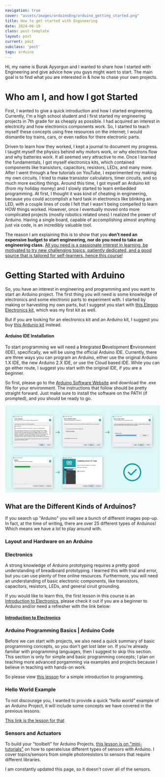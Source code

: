 ```yaml
---
navigation: true
cover: "assets/images/arduinoEng/arduino_getting_started.png"
title: How to get started with Engineering
date: 2024-06-10
class: post-template
layout: post
current: post
subclass: 'post'
tags: arduino
---
```


Hi, my name is Burak Ayyorgun and I wanted to share how I started with Engineering and give advice how you guys might want to start. The main goal is to find what you are interested in & how to chase your own projects. 

# Who am I, and how I got Started
First, I wanted to give a quick introduction and how I started engineering. Currently, I'm a high school student and I first started my engineering projects in 7th grade for as cheaply as possible. I had acquired an interest in electricity and how electronics components work. So, I started to teach myself these concepts using free resources on the internet; I would dismantle toy trains, cars, or even radios for there electronic parts. 

Driven to learn how they worked, I kept a journal to document my progress. I taught myself the physics behind why motors work, or why electrons flow and why batteries work. It all seemed very attractive to me. Once I learned the fundamentals, I got myself electronics kits, which contained components like transistors, capacitors, resistors, LEDs, and many more. After I went through a few tutorials on YouTube, I experimented my making my own circuits. I tried to make transistor calculators, timer circuits, and so much more exciting things. Around this time, I got myself an Arduino kit (from my holiday money) and I slowly started to learn embedded programming. At first, I thought it was kind of cheating in engineering, because you could accomplish a hard task in electronics like blinking an LED, with a couple lines of code I felt that I wasn't being compelled to learn HOW things worked. However, once I eventually moved onto more complicated projects (mostly robotics related ones) I realized the power of Arduino. Having a single board, capable of accomplishing almost anything just via code, is an incredibly valuable tool. 

The reason I am explaining this is to show that you **don't need an expensive budget to start engineering, nor do you need to take an engineering class.** <ins>All you need is a passionate interest in learning, be motivated to try new challenging topics, patiently dedicated, and a good source that is tailored for self-learners, hence this course!</ins>

# Getting Started with Arduino

So, you have an interest in engineering and programming and you want to start an Arduino project. The first thing you will need is some knowledge of electronics and some electronic parts to experiment with. I started by making or harvesting my own parts, but I suggest you start with [this Elegoo Electronics kit](https://www.amazon.com/EL-CK-002-Electronic-Breadboard-Capacitor-Potentiometer/dp/B01ERP6WL4/ref=asc_df_B01ERP6WL4/?tag=hyprod-20&linkCode=df0&hvadid=692875362841&hvpos=&hvnetw=g&hvrand=6781416287060863964&hvpone=&hvptwo=&hvqmt=&hvdev=c&hvdvcmdl=&hvlocint=&hvlocphy=9008161&hvtargid=pla-2281435178378&mcid=9cae1398299332c592e9e59d7108c20c&hvocijid=6781416287060863964-B01ERP6WL4-&hvexpln=73&th=1), which was my first kit as well. 

But if you are looking for an electronics kit and an Arduino kit, I suggest you buy [this Ardunio kit](https://www.amazon.com/EL-KIT-008-Project-Complete-Ultimate-TUTORIAL/dp/B01EWNUUUA/ref=sr_1_2_sspa?crid=VT5GROVB1LF2&dib=eyJ2IjoiMSJ9.-TMWe7jTY1L2k9FBx9xn45aUF9NcSgBFiPQ6oaDLYt2Cznux_TU45wzwVYLmtrQWvKhuwpNk2ieKX1geRZraMWtNVoqnTx4C4q_RqhIwnmbe8hn17AkgF8zYNcgfb_CvpT6UWFi6eoN_0UrRKqI-sRw69S_kW7wrtEl9hPT3SFsvGrgVgYOLl10HbuDTFnV1BOyb7fNHonPrdXVzEZVhe9oFCqCqbdoOSe4Pr3Cy6HrStJG_V0yfsNWnkwMOtRESIHrv8cvITSCVYqvUIvqWluq_inEOqArknVoMXDReyh4.WzOU8KAlagC6ySOcYMVzU1we36t-fgsKHFg-uUsQ2wo&dib_tag=se&keywords=elegoo+arduino+kit&qid=1726579233&s=electronics&sprefix=elegoo+arudino+kit%2Celectronics%2C60&sr=1-2-spons&sp_csd=d2lkZ2V0TmFtZT1zcF9hdGY&psc=1) instead. 

#### Arduino IDE Installation

To start programming we will need a **I**ntegrated **D**evelopment **E**nvironment (IDE), specifically, we will be using the official Arduino IDE. Currently, there are three ways you can program an Arduino, either use the original Arduino 1.X IDE, the new Arduino 2.X IDE, or use the Cloud based IDE. While you can go either route, I suggest you start with the original IDE, if you are a beginner. 

So first, please go to the [Arduino Software Website](https://www.arduino.cc/en/software#legacy-ide-18x) and download the .exe file for your environment. The instructions that follow should be pretty straight forward. Just make sure to install the software on the PATH (if prompted), and you should be ready to go.

![ide](assets/images/arduinoEng/arduino_ide.png)

<!-- - listing instructions
-
- -->

## What are the Different Kinds of Arduinos?

If you search up "Arduino" you will see a bunch of different images pop-up. In fact, at the time of writing, there are over 25 different types of Arduinos! Which means we have a lot to play around with. 

### Layout and Hardware on an Arduino

### Electronics

A strong knowledge of Arduino prototyping requires a pretty good understanding of breadboard prototyping. I learned this with trial and error, but you can use plenty of free online resources. Furthermore, you will need an understanding of basic electronic components, like transistors, capacitors, resistors, LEDs, and general ciruit grounding. 

If you would like to learn this, the first lesson in this course is an [Introduction to Electronics](https://burakayy.com/blog/arduino-electronics), please check it out if you are a beginner to Arduino and/or need a refresher with the link below:
#### [Introduction to Electronics](https://burakayy.com/blog/arduino-electronics)

### Arduino Programming Basics | Arduino Code

Before we can start with projects, we also need a quick summary of basic programming concepts, so you don't get lost later on. If you're already familiar with programming languages, then I suggest to skip this section. This section is only for simple and basic programming concepts; I plan on teaching more advanced porgamming via examples and projects because I believe in teaching with hands-on work.

So please view [this lesson](https://burakayy.com/blog/arduino-programming) for a simple introduction to programming.


### Hello World Example

To not discourage you, I wanted to provide a quick _"hello world"_ example of an Arduino Project, it will include some concepts we have covered in the previous lessons. 

[This link is the lesson for that](https://burakayy.com/blog/arduino-hello-world)

### Sensors and Actuators

To build your "toolbelt" for Arduino Projects, [this lesson is on "mini-tutorials"](https://burakayy.com/blog/arduino-sensors) on how to operate/use different types of sensors with Arduino. I cover topics/sensors from simple photoresistors to sensors that require different libraries.

I am constantly updated this page, so it doesn't cover all of the sensors.

<!-- ### Ardunio Code




### Future Projects -->



